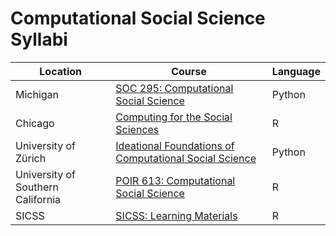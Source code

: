 # Computational Social Science Syllabi

| Location | Course                                                                                | Language |
|----------|---------------------------------------------------------------------------------------|----------|
| Michigan | [SOC 295: Computational Social Science](https://um-css.github.io/pages/syllabus.html) | Python   |
| Chicago  | [Computing for the Social Sciences](https://cfss.uchicago.edu/setup/)                 | R        |
| University of Zürich  | [Ideational Foundations of Computational Social Science](https://andreasjungherr.net/wp-content/uploads/2018/09/Jungherr-2018-Ideational-Foundations-of-Computational-Social-Science-Syllabus.pdf) | Python |
| University of Southern California | [POIR 613: Computational Social Science](http://pablobarbera.com/POIR613/index.html) | R|
| SICSS | [SICSS: Learning Materials](https://sicss.io/curriculum) | R|
